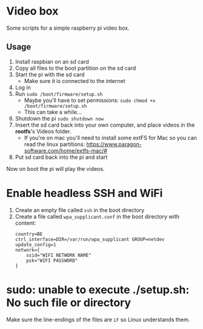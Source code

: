 # Video box

Some scripts for a simple raspberry pi video box.

## Usage

1. Install raspbian on an sd card
2. Copy all files to the boot partition on the sd card
3. Start the pi with the sd card
   - Make sure it is connected to the internet
4. Log in
5. Run `sudo /boot/firmware/setup.sh`
   - Maybe you'll have to set permissions: `sudo chmod +x /boot/firmware/setup.sh`
   - This can take a while...
6. Shutdown the pi `sudo shutdown now`
7. Insert the sd card back into your own computer, and place videos in the **rootfs**'s Videos folder.
   - If you're on mac you'll need to install some extFS for Mac so you can read the linux partitions: https://www.paragon-software.com/home/extfs-mac/#
8. Put sd card back into the pi and start

Now on boot the pi will play the videos.

# Enable headless SSH and WiFi

1. Create an empty file called `ssh` in the boot directory
2. Create a file called `wpa_supplicant.conf` in the boot directory with content:
   ```
   country=BE
   ctrl_interface=DIR=/var/run/wpa_supplicant GROUP=netdev
   update_config=1
   network={
       ssid="WIFI NETWORK NAME"
       psk="WIFI PASSWORD"
   }
   ```

# sudo: unable to execute ./setup.sh: No such file or directory

Make sure the line-endings of the files are `LF` so Linux understands them.

